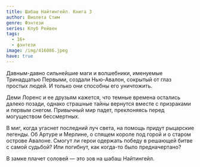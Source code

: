 ```yaml
---
title: Шабаш Найтингейл. Книга 3
author: Виолета Стим
genre: Фэнтези
series: Клуб Рейвен
tags:
  - 16+
  - фэнтези
image: /img/416086.jpeg
have: true
---
```

Давным-давно сильнейшие маги и волшебники, именуемые Тринадцатью Первыми, создали Нью-Авалон, сокрытый от глаз простых людей. И только они способны его уничтожить.

Деми Лоренс и ее друзьям кажется, что темные времена остались далеко позади, однако страшные тайны вернутся вместе с призраками и первым снегом. Привычный мир падет, преклоняясь перед могуществом бессмертных.

В миг, когда угаснет последний луч света, на помощь придут рыцарские легенды. Об Артуре и Мерлине, о спящем короле под горой и о старом острове Авалоне. Смогут ли герои одержать победу в решающей битве с самой судьбой? Или погибнут, как когда-то было предначертано?

В замке плачет соловей — это зов на шабаш Найтингейл.